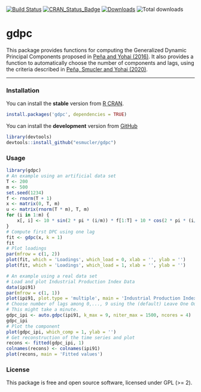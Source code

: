 
<!-- README.md is generated from README.Rmd. Please edit that file -->

[![Build
Status](https://travis-ci.org/esmucler/gdpc.svg?branch=master)](https://travis-ci.org/esmucler/gdpc)
[![CRAN\_Status\_Badge](http://www.r-pkg.org/badges/version/gdpc)](https://cran.r-project.org/package=gdpc)
[![Downloads](http://cranlogs.r-pkg.org/badges/gdpc)](https://cran.r-project.org/package=gdpc)
![Total downloads](https://cranlogs.r-pkg.org/badges/grand-total/gdpc)

# gdpc

This package provides functions for computing the Generalized Dynamic
Principal Components proposed in [Peña and Yohai
(2016)](http://dx.doi.org/10.1080/01621459.2015.1072542). It also
provides a function to automatically choose the number of components and lags, using
the criteria described in [Peña, Smucler and Yohai
(2020)](http://dx.doi.org/10.18637/jss.v092.c02).

-----

### Installation

You can install the **stable** version from [R
CRAN](https://cran.r-project.org/package=gdpc).

``` r
install.packages('gdpc', dependencies = TRUE)
```

You can install the **development** version from
[GitHub](https://github.com/esmucler/gdpc)

``` r
library(devtools)
devtools::install_github("esmucler/gdpc")
```

### Usage

``` r
library(gdpc)
# An example using an artificial data set
T <- 200 
m <- 500
set.seed(1234)
f <- rnorm(T + 1)
x <- matrix(0, T, m)
u <- matrix(rnorm(T * m), T, m)
for (i in 1:m) {
    x[, i] <- 10 * sin(2 * pi * (i/m)) * f[1:T] + 10 * cos(2 * pi * (i/m)) * f[2:(T + 1)] + u[, i]
}
# Compute first DPC using one lag
fit <- gdpc(x, k = 1)
fit
# Plot loadings
par(mfrow = c(1, 2))
plot(fit, which = 'Loadings', which_load = 0, xlab = '', ylab = '') 
plot(fit, which = 'Loadings', which_load = 1, xlab = '', ylab = '') 
```

``` r
# An example using a real data set
# Load and plot Industrial Production Index Data
data(ipi91)
par(mfrow = c(1, 1))
plot(ipi91, plot.type = 'multiple', main = 'Industrial Production Index')
# Choose number of lags among 0,..., 9 using the (default) Leave One Out criterion
# This might take a minute.
gdpc_ipi <- auto.gdpc(ipi91, k_max = 9, niter_max = 1500, ncores = 4)
gdpc_ipi
# Plot the component
plot(gdpc_ipi, which_comp = 1, ylab = '')
# Get reconstruction of the time series and plot
recons <- fitted(gdpc_ipi, 1)
colnames(recons) <- colnames(ipi91)
plot(recons, main = 'Fitted values')
```

### License

This package is free and open source software, licensed under GPL (\>=
2).
